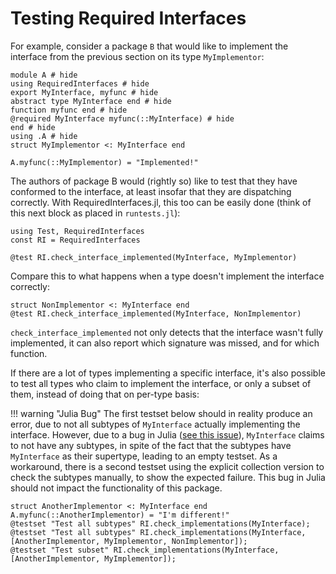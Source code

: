 # Testing Required Interfaces

For example, consider a package `B` that would like to
implement the interface from the previous section on its type `MyImplementor`:

```@repl testing
module A # hide
using RequiredInterfaces # hide
export MyInterface, myfunc # hide
abstract type MyInterface end # hide
function myfunc end # hide
@required MyInterface myfunc(::MyInterface) # hide
end # hide
using .A # hide
struct MyImplementor <: MyInterface end

A.myfunc(::MyImplementor) = "Implemented!"
```

The authors of package B would (rightly so) like to test that they have conformed to the interface,
at least insofar that they are dispatching correctly. With RequiredInterfaces.jl, this too can be easily
done (think of this next block as placed in `runtests.jl`):

```@example testing
using Test, RequiredInterfaces
const RI = RequiredInterfaces

@test RI.check_interface_implemented(MyInterface, MyImplementor)
```

Compare this to what happens when a type doesn't implement the interface correctly:

```@repl testing
struct NonImplementor <: MyInterface end
@test RI.check_interface_implemented(MyInterface, NonImplementor)
```

`check_interface_implemented` not only detects that the interface wasn't fully implemented, it can also
report which signature was missed, and for which function.

If there are a lot of types implementing a specific interface, it's also possible to test all types
who claim to implement the interface, or only a subset of them, instead of doing that on per-type basis:

!!! warning "Julia Bug"
    The first testset below should in reality produce an error, due to not all subtypes of `MyInterface` actually
    implementing the interface. However, due to a bug in Julia ([see this issue](https://github.com/JuliaLang/julia/issues/50354)), `MyInterface` claims
    to not have any subtypes, in spite of the fact that the subtypes have `MyInterface` as their supertype, leading to an empty
    testset. As a workaround, there is a second testset using the explicit collection version to check the subtypes manually, to show the expected failure.
    This bug in Julia should not impact the functionality of this package.

```@repl testing
struct AnotherImplementor <: MyInterface end
A.myfunc(::AnotherImplementor) = "I'm different!"
@testset "Test all subtypes" RI.check_implementations(MyInterface);
@testset "Test all subtypes" RI.check_implementations(MyInterface, [AnotherImplementor, MyImplementor, NonImplementor]);
@testset "Test subset" RI.check_implementations(MyInterface, [AnotherImplementor, MyImplementor]);
```
